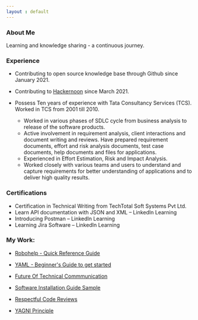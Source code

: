 ```yaml
---
layout : default
---
```


### About Me

Learning and knowledge sharing - a continuous journey.

### Experience

- Contributing to open source knowledge base through Github since January 2021.

- Contributing to [Hackernoon](https://hackernoon.com/u/shvetavasisht) since March 2021.

- Possess Ten years of experience with Tata Consultancy Services (TCS). Worked in TCS from 2001 till 2010.
  - Worked in various phases of SDLC cycle from business analysis to release of the software products.
  -	Active involvement in requirement analysis, client interactions and document writing and reviews. Have prepared requirement documents, effort and risk analysis documents,    test case documents, help documents and files for applications.
  -	Experienced in Effort Estimation, Risk and Impact Analysis.  
  -	Worked closely with various teams and users to understand and capture requirements for better understanding of applications and to deliver high quality results.

### Certifications

-	Certification in Technical Writing from TechTotal Soft Systems Pvt Ltd.
-	Learn API documentation with JSON and XML – LinkedIn Learning
-	Introducing Postman – LinkedIn Learning
-	Learning Jira Software – LinkedIn Learning

###  My Work:
  
   - [Robohelp - Quick Reference Guide](./samples/robohelp.md)
        
   - [YAML - Beginner's Guide to get started](./samples/write-yaml.md)

   - [Future Of Technical Commmunication](./samples/FutureOfTC.md)

   - [Software Installation Guide Sample](./samples/software_install_guide.md)

   - [Respectful Code Reviews](./samples/respectful_code_reviews.md)

   - [YAGNI Principle](./samples/yagni_principles.md)


